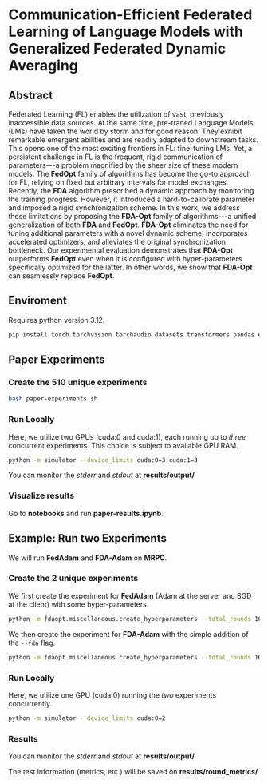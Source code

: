 # Communication-Efficient Federated Learning of Language Models with Generalized Federated Dynamic Averaging

## Abstract
Federated Learning (FL) enables the utilization of vast, previously
inaccessible data sources. At the same time, pre-traned Language Models (LMs) have taken the world by storm and for good reason. They exhibit remarkable emergent abilities and are readily adapted to downstream tasks. This opens one of the most exciting frontiers in FL: fine-tuning LMs. Yet, a persistent challenge in FL is the frequent, rigid communication of parameters---a problem magnified by the sheer size of these modern models. The **FedOpt** family of algorithms has become the go-to approach for FL, relying on fixed but arbitrary intervals for model exchanges. Recently, the **FDA** algorithm prescribed a dynamic approach by monitoring the training progress. However, it introduced a hard-to-calibrate parameter and imposed a rigid synchronization scheme. In this work, we address these limitations by proposing the **FDA-Opt** family of algorithms---a unified generalization of both **FDA** and **FedOpt**. **FDA-Opt** eliminates the need for tuning additional parameters with a novel dynamic scheme, incorporates accelerated optimizers, and alleviates the original synchronization bottleneck. Our experimental evaluation demonstrates that **FDA-Opt** outperforms **FedOpt** even when it is configured with hyper-parameters specifically optimized for the latter. In other words, we show that **FDA-Opt** can seamlessly replace **FedOpt**.

## Enviroment
Requires python version 3.12.
```bash
pip install torch torchvision torchaudio datasets transformers pandas evaluate scikit-learn scipy matplotlib sentencepiece protobuf
```

## Paper Experiments

### Create the 510 unique experiments
```bash
bash paper-experiments.sh
```
### Run Locally

Here, we utilize two GPUs (cuda:0 and cuda:1), each running up to *three* concurrent experiments. This choice is subject to available GPU RAM.
```bash
python -m simulator --device_limits cuda:0=3 cuda:1=3
```

You can monitor the *stderr* and *stdout* at **results/output/**

### Visualize results

Go to **notebooks** and run **paper-results.ipynb**.

## Example: Run two Experiments

We will run **FedAdam** and **FDA-Adam** on **MRPC**. 

### Create the 2 unique experiments

We first create the experiment for **FedAdam** (Adam at the server and SGD at the client) with some hyper-parameters.

```bash
python -m fdaopt.miscellaneous.create_hyperparameters --total_rounds 100 --ds_name mrpc --num_clients 10 --clients_per_round 10 --server_opt_name Adam --client_opt_name SGD --server_opt_args lr=0.001 --client_opt_args lr=1e-05
```

We then create the experiment for **FDA-Adam** with the simple addition of the ``--fda`` flag.

```bash
python -m fdaopt.miscellaneous.create_hyperparameters --total_rounds 100 --ds_name mrpc --num_clients 10 --clients_per_round 10 --server_opt_name Adam --client_opt_name SGD --server_opt_args lr=0.001 --client_opt_args lr=1e-05 --fda
```

### Run Locally

Here, we utilize one GPU (cuda:0) running the *two* experiments concurrently.
```bash
python -m simulator --device_limits cuda:0=2
```

### Results

You can monitor the *stderr* and *stdout* at **results/output/**

The test information (metrics, etc.) will be saved on **results/round_metrics/**
